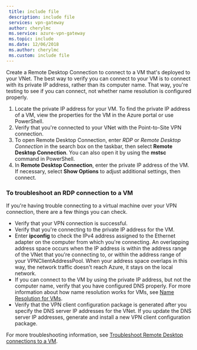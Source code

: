 ```yaml
---
 title: include file
 description: include file
 services: vpn-gateway
 author: cherylmc
 ms.service: azure-vpn-gateway
 ms.topic: include
 ms.date: 12/06/2018
 ms.author: cherylmc
 ms.custom: include file
---
```

Create a Remote Desktop Connection to connect to a VM that's deployed to your VNet. The best way to verify you can connect to your VM is to connect with its private IP address, rather than its computer name. That way, you're testing to see if you can connect, not whether name resolution is configured properly. 

1. Locate the private IP address for your VM. To find the private IP address of a VM, view the properties for the VM in the Azure portal or use PowerShell.
2. Verify that you're connected to your VNet with the  Point-to-Site VPN connection. 
3. To open Remote Desktop Connection, enter *RDP* or *Remote Desktop Connection* in the search box on the taskbar, then select **Remote Desktop Connection**. You can also open it by using the **mstsc** command in PowerShell. 
3. In **Remote Desktop Connection**, enter the private IP address of the VM. If necessary, select **Show Options** to adjust additional settings, then connect.

### To troubleshoot an RDP connection to a VM

If you're having trouble connecting to a virtual machine over your VPN connection, there are a few things you can check. 

- Verify that your VPN connection is successful.
- Verify that you're connecting to the private IP address for the VM.
- Enter **ipconfig** to check the IPv4 address assigned to the Ethernet adapter on the computer from which you're connecting. An overlapping address space occurs when the IP address is within the address range of the VNet that you're connecting to, or within the address range of your VPNClientAddressPool. When your address space overlaps in this way, the network traffic doesn't reach Azure, it stays on the local network.
- If you can connect to the VM by using the private IP address, but not the computer name, verify that you have configured DNS properly. For more information about how name resolution works for VMs, see [Name Resolution for VMs](../articles/virtual-network/virtual-networks-name-resolution-for-vms-and-role-instances.md).
- Verify that the VPN client configuration package is generated after you specify the DNS server IP addresses for the VNet. If you update the DNS server IP addresses, generate and install a new VPN client configuration package.

For more troubleshooting information, see [Troubleshoot Remote Desktop connections to a VM](/troubleshoot/azure/virtual-machines/troubleshoot-rdp-connection).